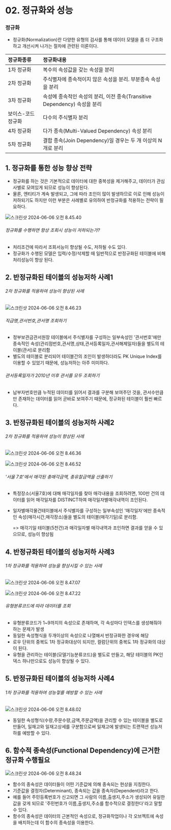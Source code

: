 # 02. 정규화와 성능



### 정규화

- 정규화(Normalization)란 다양한 유형의 검사를 통해 데이터 모델을 좀 더 구조화하고 개선시켜 나가는 절차에 관련된 이론이다.

| 정규화종류         | 정규화내용                                                   |
| :----------------- | :----------------------------------------------------------- |
| 1차 정규화         | 복수의 속성값을 갖는 속성을 분리                             |
| 2차 정규화         | 주식별자에 종속적이지 않은 속성을 분리. 부분종속 속성을 분리 |
| 3차 정규화         | 속성에 종속적인 속성의 분리, 이전 종속(Transitive Dependency) 속성을 분리 |
| 보이스-코드 정규화 | 다수의 주식별자 분리                                         |
| 4차 정규화         | 다가 종속(Multi-Valued Dependency) 속성 분리                 |
| 5차 정규화         | 결합 종속(Join Dependency)일 경우는 두 개 이상의 N개로 분리  |



## 1. 정규화를 통한 성능 향상 전략

- 정규화를 하는 것은 기본적으로 데이터에 대한 중복성을 제거해주고, 데이터가 관심사별로 모여있게 되므로 성능이 향상된다.
- 물론, 엔티티가 계속 발생되고, 그에 따라 조인이 많이 발생하므로 이로 인해 성능이 저하되기도 하지만 이런 부분은 사례별로 유의하여 반정규화를 적용하는 전략이 필요하다.

![스크린샷 2024-06-06 오전 8.45.40](../../img/258.png)



###### 정규화를 수행하면 항상 조회시 성능이 저하되는가?

- 처리조건에 따라서 조회서능이 향상될 수도, 저하될 수도 있다.
- 정규화가 수행된 모델은 입력/수정/삭제할 때 일반적으로 반정규화된 테이블에 비해 처리성능이 향상 된다.



## 2. 반정규화된 테이블의 성능저하 사례1



###### 2차 정규화를 적용하여 성능이 향상된 사례



![스크린샷 2024-06-06 오전 8.46.23](../../img/259.png)





###### 직급명,관서번호,관서명 조회하기

- 정부보관금관서원장 테이블에서 주식별자를 구성하는 일부속성인 '관서번호'에만 종속적인 속성(관리점번호,관서명,상태,관서등록일자,관서해제일자)들을 별도의 테이블(관서)로 분리함
- 별도의 테이블로 분리되어 테이블간의 조인이 발생하더라도 PK Unique Index를 이용할 수 있었기 때문에, 성능저하는 아주 미미하다.



###### 관서등록일자가 2010년 이후 관서를 모두 조회하기

- 납부자번호만큼 누적된 데이터를 읽어서 결과를 구분해 보여주던 것을, 관서수만큼만 존재하는 데이터를 읽어 곧바로 보여주기 때문에, 정규화된 테이블이 훨씬 빠르다.



## 3. 반정규화된 테이블의 성능저하 사례2



###### 2차 정규화를 적용하여 성능이 향상된 사례



![스크린샷 2024-06-06 오전 8.46.36](../../img/260.png)

![스크린샷 2024-06-06 오전 8.46.52](../../img/261.png)



###### '서울 7호'에서 매각된 총매각금액, 총유찰금액을 산출하기

- 특정장소(서울7호)에 대해 매각일자를 찾아 매각내용을 조회하려면, 100만 건의 데이터를 읽어 매각일자를 DISTINCT하여 매각일자별매각내역이 조인된다.

- 일자별매각물건테이블에서 주식별자를 구성하는 일부속성인 '매각일자'에만 종속적인 속성(매각시간,매각장소)들을 별도의 테이블(매각기일)로 분리함.

  => 매각기일 테이블(5천건)과 매각일자별 매각내역과 조인하면 결과를 얻을 수 있으므로, 성능이 향상됨



## 4. 반정규화된 테이블의 성능저하 사례3



###### 1차 정규화를 적용하여 성능을 향상시킬 수 있는 사례



![스크린샷 2024-06-06 오전 8.47.07](../../img/262.png)

![스크린샷 2024-06-06 오전 8.47.22](../../img/263.png)



###### 유형분류코드에 따라 데이터를 조회

- 유형분류코드가 1~9까지의 속성으로 존재하며, 각 속성마다 인덱스를 생성해줘야 하는 문제가 발생
- 동일한 속성형식을 두개이상의 속성으로 나열해서 반정규화한 경우에 해당
- 로우 단위의 중복도 1차 정규화대상이 되지만, 컬럼단위의 중복도 1차 정규화의 대상이 된다.
- 유형을 관리하는 테이블(모델기능분류코드)을 별도로 만들고, 해당 테이블의 PK인덱스 하나만으로도 성능이 향상될 수 있다.



## 5. 반정규화된 테이블의 성능저하 사례4



###### 1차 정규화를 적용하여 성능젛를 예방할 수 있는 사례

![스크린샷 2024-06-06 오전 8.48.02](../../img/264.png)



- 동일한 속성형식(수량,주문수량,금액,주문금액)을 관리할 수 있는 테이블을 별도로 만들어, 일재고와 일재고상세를 구분함으로써 일재고에 발생되는 트랜잭션 성능저하를 예방할 수 있다.



## 6. 함수적 종속성(Functional Dependency)에 근거한 정규화 수행필요

![스크린샷 2024-06-06 오전 8.48.24](../../img/265.png)



- 함수의 종속성은 데이터들이 어떤 기준값에 의해 종속되는 현상을 지칭한다.
- 기준값을 결정자(Determinant), 종속되는 값을 종속자(Dependent)라고 한다.
- 예를 들어 주민등록번호가 신고되면 그 사람의 이름,출생지,주소가 생성되어 유일한 값을 갖게 되므로 '주민번호가 이름,출생지,주소를 함수적으로 결정한다'라고 말할 수 있다.
- 함수의 종속성은 데이터의 근본적인 속성으로, 정규화작업이나 각 오브젝트에 속성을 배치하는데 이 함수의 종속성을 이용한다.
